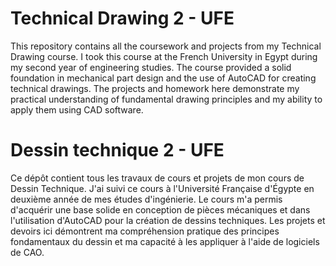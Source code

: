 # Technical Drawing 2 - UFE
This repository contains all the coursework and projects from my Technical Drawing course. I took this course at the French University in Egypt during my second year of engineering studies. The course provided a solid foundation in mechanical part design and the use of AutoCAD for creating technical drawings. The projects and homework here demonstrate my practical understanding of fundamental drawing principles and my ability to apply them using CAD software.

# Dessin technique 2 - UFE
Ce dépôt contient tous les travaux de cours et projets de mon cours de Dessin Technique. J'ai suivi ce cours à l'Université Française d'Égypte en deuxième année de mes études d'ingénierie. Le cours m'a permis d'acquérir une base solide en conception de pièces mécaniques et dans l'utilisation d'AutoCAD pour la création de dessins techniques. Les projets et devoirs ici démontrent ma compréhension pratique des principes fondamentaux du dessin et ma capacité à les appliquer à l'aide de logiciels de CAO.
